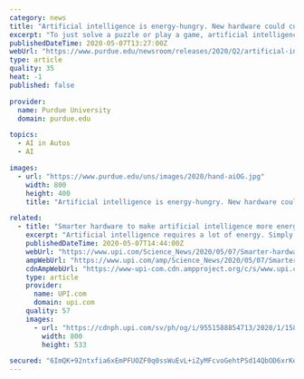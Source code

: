 ```yaml
---
category: news
title: "Artificial intelligence is energy-hungry. New hardware could curb its appetite."
excerpt: "To just solve a puzzle or play a game, artificial intelligence can require software running on thousands of computers. That could be the energy that three nuclear plants produce in one hour. A team of engineers has created hardware that can learn skills using a type of AI that currently runs on software platforms."
publishedDateTime: 2020-05-07T13:27:00Z
webUrl: "https://www.purdue.edu/newsroom/releases/2020/Q2/artificial-intelligence-is-energy-hungry.-new-hardware-could-curb-its-appetite..html"
type: article
quality: 35
heat: -1
published: false

provider:
  name: Purdue University
  domain: purdue.edu

topics:
  - AI in Autos
  - AI

images:
  - url: "https://www.purdue.edu/uns/images/2020/hand-aiOG.jpg"
    width: 800
    height: 400
    title: "Artificial intelligence is energy-hungry. New hardware could curb its appetite."

related:
  - title: "Smarter hardware to make artificial intelligence more energy efficient"
    excerpt: "Artificial intelligence requires a lot of energy. Simply solving a puzzle can require the equivalent of the energy produced by three nuclear plants in a single hour."
    publishedDateTime: 2020-05-07T14:44:00Z
    webUrl: "https://www.upi.com/Science_News/2020/05/07/Smarter-hardware-to-make-artificial-intelligence-more-energy-efficient/9551588854713/"
    ampWebUrl: "https://www.upi.com/amp/Science_News/2020/05/07/Smarter-hardware-to-make-artificial-intelligence-more-energy-efficient/9551588854713/"
    cdnAmpWebUrl: "https://www-upi-com.cdn.ampproject.org/c/s/www.upi.com/amp/Science_News/2020/05/07/Smarter-hardware-to-make-artificial-intelligence-more-energy-efficient/9551588854713/"
    type: article
    provider:
      name: UPI.com
      domain: upi.com
    quality: 57
    images:
      - url: "https://cdnph.upi.com/sv/ph/og/i/9551588854713/2020/1/15888580152278/v1.5/Smarter-hardware-to-make-artificial-intelligence-more-energy-efficient.jpg"
        width: 800
        height: 533

secured: "6ImQK+92ntxfia6xEmPFUOZF0q0ssWuEvL+iZyMFcvoGehtPSd14QbOD6xrKe9/jgWe7DEr498137to+qGJWDWZCpTAi0jDxcz/dLsJCN5tSpRgzklGBl2tWQxvc58v5BKiVvC9wS5Gikefnns99GChLzVtCaj4WXpvZt2A2pmgf01oRjEwLOf8Jbk2cn/k+6SWgVlZgNhIsdwZxrGqOEB+U8zKJVzhCvNpm+RBQt7axctAz9wguYqyw/5eJIH+NNVgsfg3uqLKGvq5p1U1yqvzhZfQH9Udwvz6IT4M6GoycvaIAeToYy1hb1NKPqCCi;Hb6O5HuU9rIcEaoQ8Ag3XA=="
---
```


